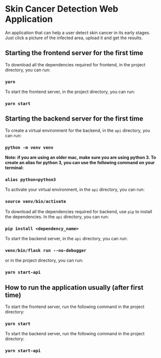 # Skin Cancer Detection Web Application

An application that can help a user detect skin cancer in its early stages. Just click a picture of the infected area, upload it and get the results.

## Starting the frontend server for the first time

To download all the dependencies required for frontend, in the project directory, you can run:

### `yarn`

To start the frontend server, in the project directory, you can run:

### `yarn start`

## Starting the backend server for the first time

To create a virtual environment for the backend, in the `api` directory, you can run:

### `python -m venv venv`

**Note: if you are using an older mac, make sure you are using python 3. To create an alias for python 3, you can use the following command on your terminal:**

### `alias python=python3`

To activate your virtual environment, in the `api` directory, you can run:

### `source venv/bin/activate`

To download all the dependencies required for backend, use `pip` to install the dependencies. In the `api` directory, you can run:

### `pip install <dependency_name>`

To start the backend server, in the `api` directory, you can run:

### `venv/bin/flask run --no-debugger`

or in the project directory, you can run:

### `yarn start-api`

## How to run the application usually (after first time)

To start the frontend server, run the following command in the project directory:

### `yarn start`

To start the backend server, run the following command in the project directory:

### `yarn start-api`
